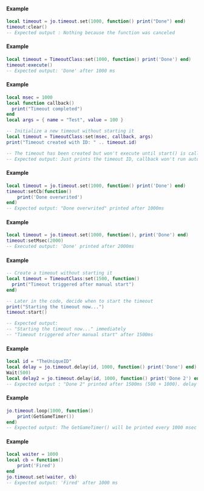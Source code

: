 <!-- #region shared|TimeoutClass:clear -->
#### Example
```lua
local timeout = jo.timeout.set(1000, function() print("Done") end)
timeout:clear()
-- Expected output : Nothing because the function was canceled

```
<!-- #endregion shared|TimeoutClass:clear -->


<!-- #region shared|TimeoutClass:execute -->
#### Example
```lua
local timeout = TimeoutClass:set(1000, function() print('Done') end)
timeout:execute()
-- Expected output: 'Done' after 1000 ms

```
<!-- #endregion shared|TimeoutClass:execute -->


<!-- #region shared|TimeoutClass:set -->
#### Example
```lua
local msec = 1000
local function callback()
  print("Timeout completed")
end
local args = { name = "Test", value = 100 }

-- Initialize a new timeout without starting it
local timeout = TimeoutClass:set(msec, callback, args)
print("Timeout created with ID: " .. timeout.id)

-- The timeout has been created but won't execute until start() is called
-- Expected output: Just prints the timeout ID, callback won't run automatically

```
<!-- #endregion shared|TimeoutClass:set -->


<!-- #region shared|TimeoutClass:setCb -->
#### Example
```lua
local timeout = jo.timeout.set(1000, function() print('Done') end)
timeout:setCb(function()
    print('Done overwrited')
end)
-- Expected output: "Done overwrited" printed after 1000ms

```
<!-- #endregion shared|TimeoutClass:setCb -->


<!-- #region shared|TimeoutClass:setMsec -->
#### Example
```lua
local timeout = jo.timeout.set(1000, function(), print('Done') end)
timeout:setMsec(2000)
-- Executed output: 'Done' printed after 2000ms
```
<!-- #endregion shared|TimeoutClass:setMsec -->


<!-- #region shared|TimeoutClass:start -->
#### Example
```lua
-- Create a timeout without starting it
local timeout = TimeoutClass:set(1500, function()
  print("Timeout triggered after manual start")
end)

-- Later in the code, decide when to start the timeout
print("Starting the timeout now...")
timeout:start()

-- Expected output:
-- "Starting the timeout now..." immediately
-- "Timeout triggered after manual start" after 1500ms

```
<!-- #endregion shared|TimeoutClass:start -->


<!-- #region shared|jo.timeout.delay -->
#### Example
```lua
local id = "TheUniqueID"
local delay = jo.timeout.delay(id, 1000, function() print('Done') end)
Wait(500)
local delay2 = jo.timeout.delay(id, 1000, function() print('Done 2') end)
-- Expected output : "Done 2" printed after 1500ms (500 + 1000). delay function was canceled by delay2 because it's the same id

```
<!-- #endregion shared|jo.timeout.delay -->


<!-- #region shared|jo.timeout.loop -->
#### Example
```lua
jo.timeout.loop(1000, function()
    print(GetGameTimer())
end)
-- Expected output: The GetGameTimer() will be printed every 1000 msec

```
<!-- #endregion shared|jo.timeout.loop -->


<!-- #region shared|jo.timeout.set -->
#### Example
```lua
local waiter = 1000
local cb = function()
    print('Fired')
end
jo.timeout.set(waiter, cb)
-- Expected output: 'Fired' after 1000 ms

```
<!-- #endregion shared|jo.timeout.set -->

